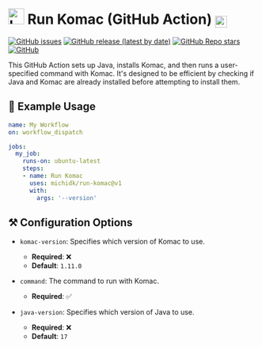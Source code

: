 <h1> <img src="https://rawcdn.githack.com/michidk/run-komac/86f4bad6701cb130ce85c4505ad39d9bbcd3d919/.github/images/github-actions-logo.png" width="32" height="32" alt="Logo" /> Run Komac (GitHub Action) <a href="https://github.com/russellbanks/Komac"> <img src="https://rawcdn.githack.com/michidk/run-komac/86f4bad6701cb130ce85c4505ad39d9bbcd3d919/.github/images/komac-logo.svg" height="24px" style="vertical-align:bottom" alt="Komac logo" /> </a></h1>

[![GitHub issues][github-issues-badge]](https://github.com/michidk/run-komac/issues)
[![GitHub release (latest by date)][github-release-badge]](https://github.com/michidk/run-komac/releases)
[![GitHub Repo stars][github-repo-stars-badge]](https://github.com/michidk/run-komac/stargazers)
[![GitHub][github-license-badge]](https://github.com/michidk/run-komac?tab=MIT-1-ov-file#readme)

This GitHub Action sets up Java, installs Komac, and then runs a user-specified command with Komac. It's designed to be efficient by checking if Java and Komac are already installed before attempting to install them.

## 📖 Example Usage

```yaml
name: My Workflow
on: workflow_dispatch

jobs:
  my_job:
    runs-on: ubuntu-latest
    steps:
    - name: Run Komac
      uses: michidk/run-komac@v1
      with:
        args: '--version'
```

## ⚒️ Configuration Options

- `komac-version`: Specifies which version of Komac to use.
  - **Required**: ❌
  - **Default**: `1.11.0`

- `command`: The command to run with Komac.
  - **Required**: ✅

- `java-version`: Specifies which version of Java to use.
  - **Required**: ❌
  - **Default**: `17`

[github-issues-badge]: https://img.shields.io/github/issues/michidk/run-komac?logo=target
[github-release-badge]: https://img.shields.io/github/v/release/michidk/run-komac?logo=github
[github-repo-stars-badge]: https://img.shields.io/github/stars/michidk/run-komac?logo=githubsponsors
[github-license-badge]: https://img.shields.io/github/license/michidk/run-komac?logo=gnu
